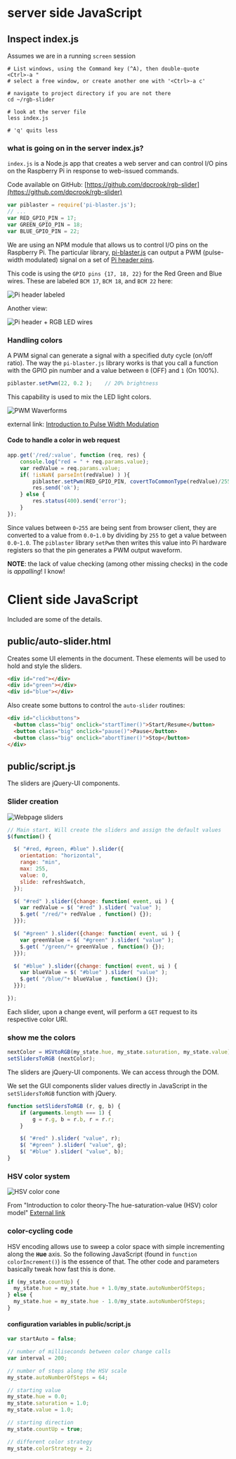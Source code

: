 # server side JavaScript
## Inspect index.js

Assumes we are in a running `screen` session

```
# List windows, using the Command key (^A), then double-quote
<Ctrl>-a "
# select a free window, or create another one with '<Ctrl>-a c'

# navigate to project directory if you are not there
cd ~/rgb-slider

# look at the server file
less index.js

# 'q' quits less
```

### what is going on in the server index.js?
`index.js` is a Node.js app that creates a web server and can control I/O pins on the Raspberry Pi in response to web-issued commands.

Code available on GitHub: [https://github.com/dpcrook/rgb-slider](https://github.com/dpcrook/rgb-slider)

```javascript
var piblaster = require('pi-blaster.js');
// ...
var RED_GPIO_PIN = 17;
var GREEN_GPIO_PIN = 18;
var BLUE_GPIO_PIN = 22;
```

We are using an NPM module that allows us to control I/O pins on the Raspberry Pi. The particular library, [pi-blaster.js](https://github.com/sarfata/pi-blaster.js) can output a PWM (pulse-width modulated) signal on a set of [Pi header pins](https://github.com/sarfata/pi-blaster/blob/master/pi-blaster.c#L48-60).

This code is using the `GPIO pins {17, 18, 22}` for the Red Green and Blue wires. These are labeled `BCM 17`, `BCM 18`, and `BCM 22` here:

![Pi header labeled](WiringPi_Header_pinout-marked.png "Pi header labeled")

Another view:

![Pi header + RGB LED wires](Pi_RGBLED_Common_Anode_bb_header1_zoom_rot.png "Pi header + RGB LED wires")

### Handling colors
A PWM signal can generate a signal with a specified duty cycle (on/off ratio).  The way the `pi-blaster.js` library works is that you call a function with the GPIO pin number and a value between `0` (OFF) and `1` (On 100%).

```javascript
piblaster.setPwm(22, 0.2 );    // 20% brightness
```

This capability is used to mix the LED light colors.

![PWM Waverforms](0109bcfig1.gif "Various PWM waveforms")

external link: [Introduction to Pulse Width Modulation](http://www.embedded.com/electronics-blogs/beginner-s-corner/4023833/Introduction-to-Pulse-Width-Modulation)

#### Code to handle a color in web request

```javascript
app.get('/red/:value', function (req, res) {
    console.log("red = " + req.params.value);
    var redValue = req.params.value;
    if( !isNaN( parseInt(redValue) ) ){
        piblaster.setPwm(RED_GPIO_PIN, covertToCommonType(redValue)/255);
        res.send('ok');
    } else {
        res.status(400).send('error');
    }
});
```

Since values between `0`-`255` are being sent from browser client, they are converted to a value from `0.0`-`1.0` by dividing by `255` to get a value between `0.0`-`1.0`.  The `piblaster` library `setPwm` then writes this value into Pi hardware registers so that the pin generates a PWM output waveform.

**NOTE**: the lack of value checking (among other missing checks) in the code is _appalling_!  I know!

# Client side JavaScript

Included are some of the details.

## public/auto-slider.html

Creates some UI elements in the document.  These elements will be used to hold and style the sliders.

```html
<div id="red"></div>
<div id="green"></div>
<div id="blue"></div>
```

Also create some buttons to control the `auto-slider` routines:

```html
<div id="clickbuttons">
  <button class="big" onclick="startTimer()">Start/Resume</button>
  <button class="big" onclick="pause()">Pause</button>
  <button class="big" onclick="abortTimer()">Stop</button>
</div>
```

## public/script.js
The sliders are jQuery-UI components.

### Slider creation
![Webpage sliders](Photo_2-web_interface.png "Webpage sliders")

```javascript
// Main start. Will create the sliders and assign the default values
$(function() {

  $( "#red, #green, #blue" ).slider({
    orientation: "horizontal",
    range: "min",
    max: 255,
    value: 0,
    slide: refreshSwatch,
  });

  $( "#red" ).slider({change: function( event, ui ) {
    var redValue = $( "#red" ).slider( "value" );
    $.get( "/red/"+ redValue , function() {});
  }});

  $( "#green" ).slider({change: function( event, ui ) {
    var greenValue = $( "#green" ).slider( "value" );
    $.get( "/green/"+ greenValue , function() {});
  }});

  $( "#blue" ).slider({change: function( event, ui ) {
    var blueValue = $( "#blue" ).slider( "value" );
    $.get( "/blue/"+ blueValue , function() {});
  }});

});
```

Each slider, upon a change event, will perform a `GET` request to its respective color URI.

### show me the colors

```javascript
nextColor = HSVtoRGB(my_state.hue, my_state.saturation, my_state.value);
setSlidersToRGB (nextColor);
```

The sliders are jQuery-UI components.  We can access through the DOM.

We set the GUI components slider values directly in JavaScript in the `setSlidersToRGB` function with jQuery.

```javascript
function setSlidersToRGB (r, g, b) {
    if (arguments.length === 1) {
        g = r.g, b = r.b, r = r.r;
    }

    $( "#red" ).slider( "value", r);
    $( "#green" ).slider( "value", g);
    $( "#blue" ).slider( "value", b);
}
```

### HSV color system
![HSV color cone](cone.png "HSV Color cone")

From "Introduction to color theory-The hue-saturation-value (HSV) color model" [External link](http://infohost.nmt.edu/tcc/help/pubs/colortheory/web/hsv.html)

### color-cycling code

HSV encoding allows use to sweep a color space with simple incrementing along the **`H`ue** axis. So the following JavaScript (found in `function colorIncrement()`) is the essence of that.  The other code and parameters basically tweak how fast this is done.

```javascript
if (my_state.countUp) {
  my_state.hue = my_state.hue + 1.0/my_state.autoNumberOfSteps;
} else {
  my_state.hue = my_state.hue - 1.0/my_state.autoNumberOfSteps;
}
```

#### configuration variables in public/script.js

```javascript
var startAuto = false;

// number of milliseconds between color change calls
var interval = 200;

// number of steps along the HSV scale
my_state.autoNumberOfSteps = 64;

// starting value
my_state.hue = 0.0;
my_state.saturation = 1.0;
my_state.value = 1.0;

// starting direction
my_state.countUp = true;

// different color strategy
my_state.colorStrategy = 2;
```
